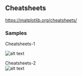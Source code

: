 ## Cheatsheets


https://matplotlib.org/cheatsheets/  



### Samples  

Cheatsheets-1
 
 ![alt text](https://matplotlib.org/cheatsheets/_images/cheatsheets-1.png) 
 
 
 Cheatsheets-2  
 ![alt text](https://matplotlib.org/cheatsheets/_images/cheatsheets-2.png)

